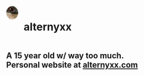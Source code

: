 <div style="display: flex;">
    <img 
        src="/assets/subpfp.png" 
        width="32px" 
        height="36px" 
    />
    <h1 style="margin-left: 15px">
        alternyxx
    </h1>
</div>

<h2>
    A 15 year old w/ way too much.<br/>
    Personal website at 
    <a href="https://alternyxx.com">
        alternyxx.com
    </a>
</h2>
<!-- 
# ![](/assets/subpfp.png) alternyxx
## A 15 year old w/ way too much...\
## Personal website at [alternyxx.com](https://alternyxx.com)
